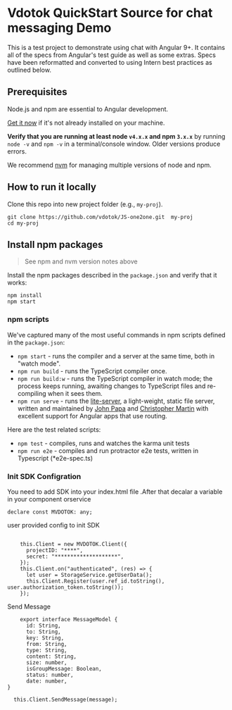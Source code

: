 # Vdotok QuickStart Source for chat messaging Demo
This is a test project to demonstrate using chat  with Angular 9+. It contains all of the specs from Angular's test guide as well as some extras. Specs have been reformatted and converted to using Intern best practices as outlined below.

## Prerequisites

Node.js and npm are essential to Angular development. 
    
<a href="https://docs.npmjs.com/getting-started/installing-node" target="_blank" title="Installing Node.js and updating npm">
Get it now</a> if it's not already installed on your machine.
 
**Verify that you are running at least node `v4.x.x` and npm `3.x.x`**
by running `node -v` and `npm -v` in a terminal/console window.
Older versions produce errors.

We recommend [nvm](https://github.com/creationix/nvm) for managing multiple versions of node and npm.

## How to run it locally

Clone this repo into new project folder (e.g., `my-proj`).
```shell
git clone https://github.com/vdotok/JS-one2one.git  my-proj
cd my-proj

```

## Install npm packages

> See npm and nvm version notes above

Install the npm packages described in the `package.json` and verify that it works:

```shell
npm install
npm start
```

### npm scripts

We've captured many of the most useful commands in npm scripts defined in the `package.json`:

* `npm start` - runs the compiler and a server at the same time, both in "watch mode".
* `npm run build` - runs the TypeScript compiler once.
* `npm run build:w` - runs the TypeScript compiler in watch mode; the process keeps running, awaiting changes to TypeScript files and re-compiling when it sees them.
* `npm run serve` - runs the [lite-server](https://www.npmjs.com/package/lite-server), a light-weight, static file server, written and maintained by
[John Papa](https://github.com/johnpapa) and
[Christopher Martin](https://github.com/cgmartin)
with excellent support for Angular apps that use routing.

Here are the test related scripts:
* `npm test` - compiles, runs and watches the karma unit tests
* `npm run e2e` - compiles and run protractor e2e tests, written in Typescript (*e2e-spec.ts)

### Init SDK Configration
You need to add SDK into your index.html file .After that decalar a variable in your component  orservice



```shell
declare const MVDOTOK: any;

```

user provided config to init SDK

```shell
 
    this.Client = new MVDOTOK.Client({
      projectID: "****",
      secret: "********************",
    });
    this.Client.on("authenticated", (res) => {
      let user = StorageService.getUserData();
      this.Client.Register(user.ref_id.toString(), user.authorization_token.toString());
    });

```
Send Message
```shell
    export interface MessageModel {
      id: String,
      to: String,
      key: String,
      from: String,
      type: String,
      content: String,
      size: number,
      isGroupMessage: Boolean,
      status: number,
      date: number,
}

  this.Client.SendMessage(message);

```
